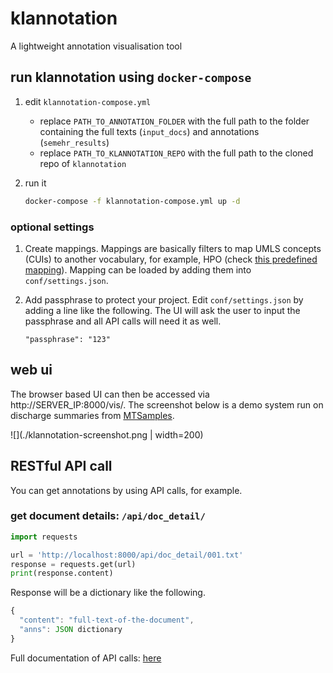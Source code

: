 # klannotation

A lightweight annotation visualisation tool

## run klannotation using `docker-compose`
1. edit `klannotation-compose.yml`
   - replace `PATH_TO_ANNOTATION_FOLDER` with the full path to the folder containing the full texts (`input_docs`) and annotations (`semehr_results`)
   - replace `PATH_TO_KLANNOTATION_REPO` with the full path to the cloned repo of `klannotation`

2. run it
    ```bash
    docker-compose -f klannotation-compose.yml up -d
    ```
### optional settings
1. Create mappings. Mappings are basically filters to map UMLS concepts (CUIs) to another vocabulary, for example, HPO (check [this predefined mapping](https://github.com/Honghan/klannotation/blob/master/mappings/hpo-umls-mapping.json)). Mapping can be loaded by adding them into `conf/settings.json`.
   
2. Add passphrase to protect your project. Edit `conf/settings.json` by adding a line like the following. The UI will ask the user to input the passphrase and all API calls will need it as well.
   ```
   "passphrase": "123"
   ```
   
## web ui
The browser based UI can then be accessed via http://SERVER_IP:8000/vis/. The screenshot below is a demo system run on discharge summaries from [MTSamples](https://www.mtsamples.com/).

![](./klannotation-screenshot.png | width=200)

## RESTful API call
You can get annotations by using API calls, for example.
### get document details: `/api/doc_detail/`
```python
import requests

url = 'http://localhost:8000/api/doc_detail/001.txt'
response = requests.get(url)
print(response.content)
```
Response will be a dictionary like the following.
```javascript
{
  "content": "full-text-of-the-document",
  "anns": JSON dictionary
}
```
Full documentation of API calls: [here](https://github.com/Honghan/klannotation/wiki/API-Usage)
